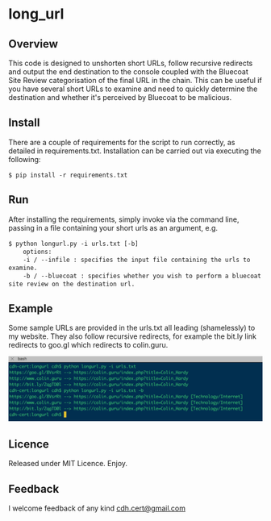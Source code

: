 # long_url

## Overview
This code is designed to unshorten short URLs, follow recursive redirects and output the end destination to the console coupled with the Bluecoat Site Review categorisation of the final URL in the chain. This can be useful if you have several short URLs to examine and need to quickly determine the destination and whether it's perceived by Bluecoat to be malicious.

## Install
There are a couple of requirements for the script to run correctly, as detailed in requirements.txt. Installation can be carried out via executing the following:

    $ pip install -r requirements.txt

## Run
After installing the requirements, simply invoke via the command line, passing in a file containing your short urls as an argument, e.g.

    $ python longurl.py -i urls.txt [-b]
        options:
        -i / --infile : specifies the input file containing the urls to examine.
        -b / --bluecoat : specifies whether you wish to perform a bluecoat site review on the destination url.
    
## Example
Some sample URLs are provided in the urls.txt all leading (shamelessly) to my website. They also follow recursive redirects, for example the bit.ly link redirects to goo.gl which redirects to colin.guru. 

![example](example.png "Example")

## Licence
Released under MIT Licence. Enjoy.

## Feedback
I welcome feedback of any kind cdh.cert@gmail.com
